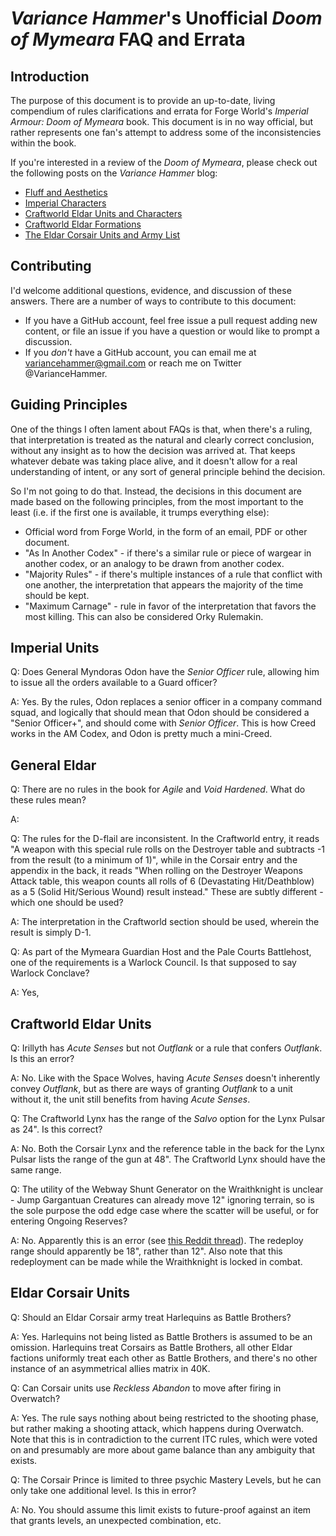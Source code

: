*Variance Hammer*'s Unofficial *Doom of Mymeara* FAQ and Errata
=====

Introduction
---
The purpose of this document is to provide an up-to-date, living compendium of rules 
clarifications and errata for Forge World's *Imperial Armour: Doom of Mymeara* book. 
This document is in no way official, but rather represents one fan's attempt to address some of the inconsistencies within the book.

If you're interested in a review of the *Doom of Mymeara*, please check out the following posts on the *Variance Hammer* blog:

* [Fluff and Aesthetics](http://variancehammer.com/2016/01/17/reviewing-doom-of-mymeara-fluff-and-aesthetics/)
* [Imperial Characters](http://variancehammer.com/2016/01/18/reviewing-doom-of-mymeara-imperial-units/)
* [Craftworld Eldar Units and Characters](http://variancehammer.com/2016/01/30/reviewing-doom-of-mymeara-eldar-units/)
* [Craftworld Eldar Formations](http://variancehammer.com/2016/02/12/reviewing-doom-of-mymeara-craftworld-eldar-units/)
* [The Eldar Corsair Units and Army List](http://variancehammer.com/2016/02/14/reviewing-doom-of-mymeara-eldar-corsairs/)

Contributing
-----
I'd welcome additional questions, evidence, and discussion of these answers. There are a number of ways to contribute to this document:

* If you have a GitHub account, feel free issue a pull request adding new content, or file an issue if you have a question or would like to prompt a discussion.
* If you *don't* have a GitHub account, you can email me at variancehammer@gmail.com or reach me on Twitter @VarianceHammer.

Guiding Principles
----
One of the things I often lament about FAQs is that, when there's a ruling, that interpretation is treated as the natural and clearly correct conclusion, without any insight as to how the decision was arrived at. That keeps whatever debate was taking place alive, and it doesn't allow for a real understanding of intent, or any sort of general principle behind the decision.

So I'm not going to do that. Instead, the decisions in this document are made based on the following principles, from the most important to the least (i.e. if the first one is available, it trumps everything else):

* Official word from Forge World, in the form of an email, PDF or other document.
* "As In Another Codex" - if there's a similar rule or piece of wargear in another codex, or an analogy to be drawn from another codex.
* "Majority Rules" - if there's multiple instances of a rule that conflict with one another, the interpretation that appears the majority of the time should be kept.
* "Maximum Carnage" - rule in favor of the interpretation that favors the most killing. This can also be considered Orky Rulemakin.

Imperial Units
----
Q: Does General Myndoras Odon have the *Senior Officer* rule, allowing him to issue all the orders available to a Guard officer?

A: Yes. By the rules, Odon replaces a senior officer in a company command squad, and logically that should mean that Odon should be considered a "Senior Officer+", and should come with *Senior Officer*. This is how Creed works in the AM Codex, and Odon is pretty much a mini-Creed.

General Eldar
----
Q: There are no rules in the book for *Agile* and *Void Hardened*. What do these rules mean?

A: 

Q: The rules for the D-flail are inconsistent. In the Craftworld entry, it reads "A weapon with this special rule rolls on the Destroyer table and subtracts -1 from the result (to a minimum of 1)", while in the Corsair entry and the appendix in the back, it reads "When rolling on the Destroyer Weapons Attack table, this weapon counts all rolls of 6 (Devastating Hit/Deathblow) as a 5 (Solid Hit/Serious Wound) result instead." These are subtly different - which one should be used?

A: The interpretation in the Craftworld section should be used, wherein the result is simply D-1.

Q: As part of the Mymeara Guardian Host and the Pale Courts Battlehost, one of the requirements is a Warlock Council. Is that supposed to say Warlock Conclave?

A: Yes,

Craftworld Eldar Units
----
Q: Irillyth has *Acute Senses* but not *Outflank* or a rule that confers *Outflank*. Is this an error?

A: No. Like with the Space Wolves, having *Acute Senses* doesn't inherently convey *Outflank*, but as there are ways of granting *Outflank* to a unit without it, the unit still benefits from having *Acute Senses*.

Q: The Craftworld Lynx has the range of the *Salvo* option for the Lynx Pulsar as 24". Is this correct?

A: No. Both the Corsair Lynx and the reference table in the back for the Lynx Pulsar lists the range of the gun at 48". The Craftworld Lynx should have the same range.

Q: The utility of the Webway Shunt Generator on the Wraithknight is unclear - Jump Gargantuan Creatures can already move 12" ignoring terrain, so is the sole purpose the odd edge case where the scatter will be useful, or for entering Ongoing Reserves?

A: No. Apparently this is an error (see [this Reddit thread](https://www.reddit.com/r/Warhammer40k/comments/4412z7/doom_of_mymeara_answers_from_forgeworld/)). The redeploy range should apparently be 18", rather than 12". Also note that this redeployment can be made while the Wraithknight is locked in combat.


Eldar Corsair Units
----
Q: Should an Eldar Corsair army treat Harlequins as Battle Brothers?

A: Yes. Harlequins not being listed as Battle Brothers is assumed to be an omission. Harlequins treat Corsairs as Battle Brothers, all other Eldar factions uniformly treat each other as Battle Brothers, and there's no other instance of an asymmetrical allies matrix in 40K.

Q: Can Corsair units use *Reckless Abandon* to move after firing in Overwatch?

A: Yes. The rule says nothing about being restricted to the shooting phase, but rather making a shooting attack, which happens during Overwatch. Note that this is in contradiction to the current ITC rules, which were voted on and presumably are more about game balance than any ambiguity that exists.


Q: The Corsair Prince is limited to three psychic Mastery Levels, but he can only take one additional level. Is this in error?

A: No. You should assume this limit exists to future-proof against an item that grants levels, an unexpected combination, etc.